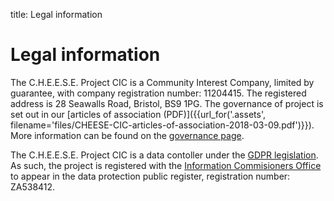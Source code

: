 title: Legal information

# Legal information

The C.H.E.E.S.E. Project CIC is a Community Interest Company, limited by
guarantee, with company registration number: 11204415. The registered address
is 28 Seawalls Road, Bristol, BS9 1PG. The governance of project is set out in
our [articles of association (PDF)]({{url_for('.assets',
filename='files/CHEESE-CIC-articles-of-association-2018-03-09.pdf')}}). More
information can be found on the [governance page](/governance).

The C.H.E.E.S.E. Project CIC is a data contoller under the [GDPR
legislation](/privacy-notice). As such, the project is registered with the
[Information Commisioners Office](https://ico.org.uk/) to appear in the data
protection public register, registration number: ZA538412.
